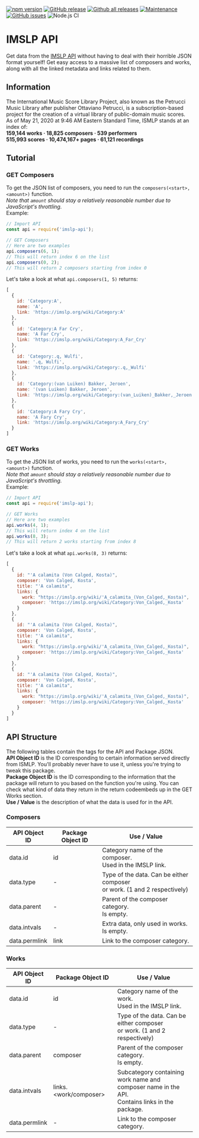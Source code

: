 [![npm version](https://badge.fury.io/js/imslp-api.svg)](https://badge.fury.io/js/imslp-api)
[![GitHub release](https://img.shields.io/github/release/Naereen/StrapDown.js.svg)](https://GitHub.com/josefleventon/imslp-api/releases)
[![Github all releases](https://img.shields.io/github/downloads/Naereen/StrapDown.js/total.svg)](https://GitHub.com/josefleventon/imslp-api/release)
[![Maintenance](https://img.shields.io/badge/Maintained%3F-yes-green.svg)](https://GitHub.com/josefleventon/imslp-api/graphs/commit-activity)
[![GitHub issues](https://img.shields.io/github/issues/Naereen/StrapDown.js.svg)](https://GitHub.com/josefleventon/imslp-api/issues)
![Node.js CI](https://github.com/josefleventon/imslp-api/workflows/Node.js%20CI/badge.svg)

# IMSLP API
Get data from the [IMSLP API](https://imslp.org/wiki/IMSLP:API) without having to deal with their horrible JSON format yourself! Get easy access to a massive list of composers and works, along with all the linked metadata and links related to them.
## Information
The International Music Score Library Project, also known as the Petrucci Music Library after publisher Ottaviano Petrucci, is a subscription-based project for the creation of a virtual library of public-domain music scores.<br> As of May 21, 2020 at 9:46 AM Eastern Standard Time, ISMLP stands at an index of:<br>
**159,144 works · 18,825 composers · 539 performers**<br>
**515,993 scores · 10,474,167+ pages · 61,121 recordings**<br>
## Tutorial
### GET Composers
To get the JSON list of composers, you need to run the `composers(<start>, <amount>)` function.<br>
*Note that `amount` should stay a relatively reasonable number due to JavaScript's throttling.*<br>
Example:
```js
// Import API
const api = require('imslp-api');

// GET Composers
// Here are two examples
api.composers(6, 1);
// This will return index 6 on the list
api.composers(0, 2);
// This will return 2 composers starting from index 0
```
Let's take a look at what `api.composers(1, 5)` returns:
```js
[
  {
    id: 'Category:A',
    name: 'A',
    link: 'https://imslp.org/wiki/Category:A'
  },
  {
    id: 'Category:A Far Cry',
    name: 'A Far Cry',
    link: 'https://imslp.org/wiki/Category:A_Far_Cry'
  },
  {
    id: 'Category:.q, Wulfi',
    name: '.q, Wulfi',
    link: 'https://imslp.org/wiki/Category:.q,_Wulfi'
  },
  {
    id: 'Category:(van Luiken) Bakker, Jeroen',
    name: '(van Luiken) Bakker, Jeroen',
    link: 'https://imslp.org/wiki/Category:(van_Luiken)_Bakker,_Jeroen'
  },
  {
    id: 'Category:A Fary Cry',
    name: 'A Fary Cry',
    link: 'https://imslp.org/wiki/Category:A_Fary_Cry'
  }
]
```

### GET Works
To get the JSON list of works, you need to run the `works(<start>, <amount>)` function.<br>
*Note that `amount` should stay a relatively reasonable number due to JavaScript's throttling.*<br>
Example:
```js
// Import API
const api = require('imslp-api');

// GET Works
// Here are two examples
api.works(4, 1);
// This will return index 4 on the list
api.works(8, 3);
// This will return 2 works starting from index 8
```
Let's take a look at what `api.works(8, 3)` returns:
```js
[
  {
    id: "'A calamita (Von Calged, Kosta)",
    composer: 'Von Calged, Kosta',
    title: "'A calamita",
    links: {
      work: "https://imslp.org/wiki/'A_calamita_(Von_Calged,_Kosta)",
      composer: 'https://imslp.org/wiki/Category:Von_Calged,_Kosta'
    }
  },
  {
    id: "'A calamita (Von Calged, Kosta)",
    composer: 'Von Calged, Kosta',
    title: "'A calamita",
    links: {
      work: "https://imslp.org/wiki/'A_calamita_(Von_Calged,_Kosta)",
      composer: 'https://imslp.org/wiki/Category:Von_Calged,_Kosta'
    }
  },
  {
    id: "'A calamita (Von Calged, Kosta)",
    composer: 'Von Calged, Kosta',
    title: "'A calamita",
    links: {
      work: "https://imslp.org/wiki/'A_calamita_(Von_Calged,_Kosta)",
      composer: 'https://imslp.org/wiki/Category:Von_Calged,_Kosta'
    }
  }
]
```

## API Structure
The following tables contain the tags for the API and Package JSON.<br>
**API Object ID** is the ID corresponding to certain information served directly from ISMLP. You'll probably never have to use it, unless you're trying to tweak this package.<br>
**Package Object ID** is the ID corresponding to the information that the package will return to you based on the function you're using. You can check what kind of data they return in the return codeembeds up in the GET Works section.<br>
**Use / Value** is the description of what the data is used for in the API.<br>

### Composers
| API Object ID | Package Object ID | Use / Value                                                                 |
|---------------|-------------------|-----------------------------------------------------------------------------|
| data.id       | id                | Category name of the composer.<br>Used in the IMSLP link.                   |
| data.type     | -                 | Type of the data. Can be either composer<br>or work. (1 and 2 respectively) |
| data.parent   | -                 | Parent of the composer category.<br>Is empty.                               |
| data.intvals  | -                 | Extra data, only used in works.<br>Is empty.                                |
| data.permlink | link              | Link to the composer category.                                              |

### Works
| API Object ID | Package Object ID     | Use / Value                                                                                         |
|---------------|-----------------------|-----------------------------------------------------------------------------------------------------|
| data.id       | id                    | Category name of the work.<br>Used in the IMSLP link.                                               |
| data.type     | -                     | Type of the data. Can be either composer<br>or work. (1 and 2 respectively)                         |
| data.parent   | composer              | Parent of the composer category.<br>Is empty.                                                       |
| data.intvals  | links.<work/composer> | Subcategory containing work name and<br>composer name in the API.<br>Contains links in the package. |
| data.permlink | -                     | Link to the composer category.                                                                      |
